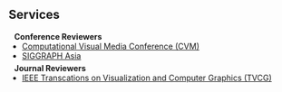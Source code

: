 ## Services

<h4 style="margin:0 10px 0;">Conference Reviewers</h4>

<ul style="margin:0 0 5px;">
  <li><a href="http://iccvm.org/"><autocolor>Computational Visual Media Conference (CVM)</autocolor></a></li>
  <li><a href=""><autocolor>SIGGRAPH Asia</autocolor></a></li>
</ul>

<h4 style="margin:0 10px 0;">Journal Reviewers</h4>

<ul style="margin:0 0 20px;">
  <li><a href="https://ieeexplore.ieee.org/xpl/RecentIssue.jsp?punumber=2945"><autocolor>IEEE Transcations on Visualization and Computer Graphics (TVCG)</autocolor></a></li>
</ul>
